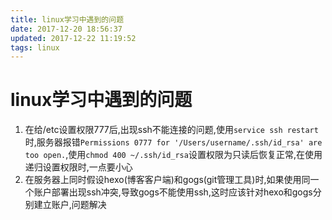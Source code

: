 ```yaml
---
title: linux学习中遇到的问题
date: 2017-12-20 18:56:37
updated: 2017-12-22 11:19:52
tags: linux
---
```


# linux学习中遇到的问题
<!-- more -->
1. 在给/etc设置权限777后,出现ssh不能连接的问题,使用`service ssh restart`时,服务器报错`Permissions 0777 for '/Users/username/.ssh/id_rsa' are too open.`,使用`chmod 400 ~/.ssh/id_rsa`设置权限为只读后恢复正常,在使用递归设置权限时,一点要小心
2. 在服务器上同时假设hexo(博客客户端)和gogs(git管理工具)时,如果使用同一个账户部署出现ssh冲突,导致gogs不能使用ssh,这时应该针对hexo和gogs分别建立账户,问题解决

